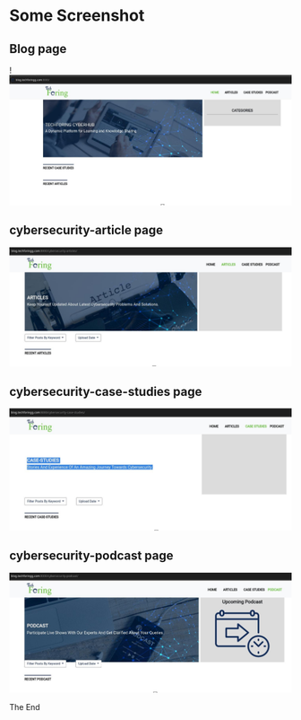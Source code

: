 ﻿# Some Screenshot

## Blog page
!![blog page](https://github.com/MahmudJewel/tech-foring-task/blob/main/screenshot/tf-1%20home.jpg)

## cybersecurity-article page
![Category-article page](https://github.com/MahmudJewel/tech-foring-task/blob/main/screenshot/tf-2%20articles.jpg)

## cybersecurity-case-studies page
![Category- case-studies page](https://github.com/MahmudJewel/tech-foring-task/blob/main/screenshot/tf-3%20case-studies.jpg)

## cybersecurity-podcast page
![Category-podcast page](https://github.com/MahmudJewel/tech-foring-task/blob/main/screenshot/tf-4%20pocasr.jpg)

The End


